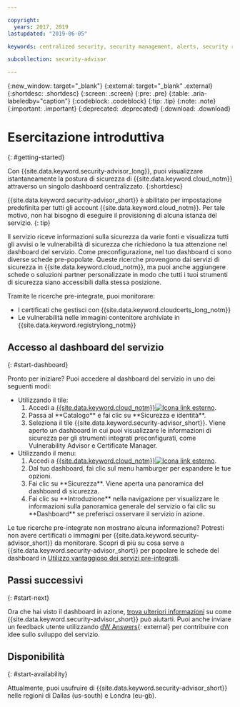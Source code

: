 ```yaml
---

copyright:
  years: 2017, 2019
lastupdated: "2019-06-05"

keywords: centralized security, security management, alerts, security risk, insights, threat detection

subcollection: security-advisor

---
```


{:new_window: target="_blank"}
{:external: target="_blank" .external}
{:shortdesc: .shortdesc}
{:screen: .screen}
{:pre: .pre}
{:table: .aria-labeledby="caption"}
{:codeblock: .codeblock}
{:tip: .tip}
{:note: .note}
{:important: .important}
{:deprecated: .deprecated}
{:download: .download}


# Esercitazione introduttiva
{: #getting-started}

Con {{site.data.keyword.security-advisor_long}}, puoi visualizzare istantaneamente la postura di sicurezza di {{site.data.keyword.cloud_notm}} attraverso un singolo dashboard centralizzato.
{:shortdesc}

{{site.data.keyword.security-advisor_short}} è abilitato per impostazione predefinita per tutti gli account {{site.data.keyword.cloud_notm}}. Per tale motivo, non hai bisogno di eseguire il provisioning di alcuna istanza del servizio.
{: tip}

Il servizio riceve informazioni sulla sicurezza da varie fonti e visualizza tutti gli avvisi o le vulnerabilità di sicurezza che richiedono la tua attenzione nel dashboard del servizio. Come preconfigurazione, nel tuo dashboard ci sono diverse schede pre-popolate. Queste ricerche provengono dai servizi di sicurezza in {{site.data.keyword.cloud_notm}}, ma puoi anche aggiungere schede o soluzioni partner personalizzate in modo che tutti i tuoi strumenti di sicurezza siano accessibili dalla stessa posizione.

Tramite le ricerche pre-integrate, puoi monitorare:

- I certificati che gestisci con {{site.data.keyword.cloudcerts_long_notm}}
- Le vulnerabilità nelle immagini contenitore archiviate in {{site.data.keyword.registrylong_notm}}



## Accesso al dashboard del servizio
{: #start-dashboard}

Pronto per iniziare? Puoi accedere al dashboard del servizio in uno dei seguenti modi:

<ul>
  <li>Utilizzando il tile:
    <ol>
      <li>Accedi a <a href="https://cloud.ibm.com/login" target="_blank">{{site.data.keyword.cloud_notm}}<img src="../../icons/launch-glyph.svg" alt="Icona link esterno"></a>.</li>
      <li>Passa al **Catalogo** e fai clic su **Sicurezza e identità**.</li>
      <li>Seleziona il tile {{site.data.keyword.security-advisor_short}}. Viene aperto un dashboard in cui puoi visualizzare le informazioni di sicurezza per gli strumenti integrati preconfigurati, come Vulnerability Advisor e Certificate Manager.</li>
    </ol>
  </li>
  <li>Utilizzando il menu:
    <ol>
      <li>Accedi a <a href="https://cloud.ibm.com/login" target="_blank">{{site.data.keyword.cloud_notm}}<img src="../../icons/launch-glyph.svg" alt="Icona link esterno"></a>.</li>
      <li>Dal tuo dashboard, fai clic sul menu hamburger per espandere le tue opzioni.</li>
      <li>Fai clic su **Sicurezza**. Viene aperta una panoramica del dashboard di sicurezza.</li>
      <li>Fai clic su **Introduzione** nella navigazione per visualizzare le informazioni sulla panoramica generale del servizio o fai clic su **Dashboard** se preferisci osservare il servizio in azione.</li>
    </ol>
  </li>
</ul>

Le tue ricerche pre-integrate non mostrano alcuna informazione? Potresti non avere certificati o immagini per {{site.data.keyword.security-advisor_short}} da monitorare. Scopri di più su cosa serve a {{site.data.keyword.security-advisor_short}} per popolare le schede del dashboard in [Utilizzo vantaggioso dei servizi pre-integrati](/docs/services/security-advisor?topic=security-advisor-setup-services).


## Passi successivi
{: #start-next}

Ora che hai visto il dashboard in azione, [trova ulteriori informazioni](/docs/services/security-advisor?topic=security-advisor-about) su come {{site.data.keyword.security-advisor_short}} può aiutarti. Puoi anche inviare un feedback utente utilizzando [dW Answers](https://developer.ibm.com){: external} per contribuire con idee sullo sviluppo del servizio.


## Disponibilità
{: #start-availability}

Attualmente, puoi usufruire di {{site.data.keyword.security-advisor_short}} nelle regioni di Dallas (us-south) e Londra (eu-gb).
